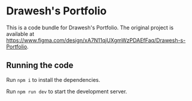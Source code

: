 
  # Drawesh's Portfolio

  This is a code bundle for Drawesh's Portfolio. The original project is available at https://www.figma.com/design/xA7N11qjUXgmWzPDAEfFaq/Drawesh-s-Portfolio.

  ## Running the code

  Run `npm i` to install the dependencies.

  Run `npm run dev` to start the development server.
  